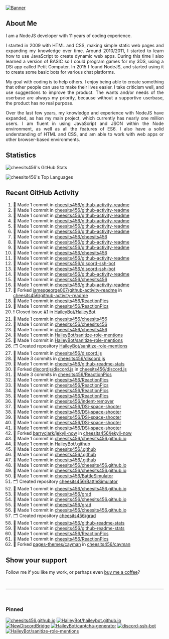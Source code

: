 [![Banner][banner-img]][banner-link]

## About Me

<p align="justify">I am a NodeJS developer with 11 years of coding experience.</p>

<p align="justify">I started in 2009 with HTML and CSS, making simple static web pages and expanding my knowledge over time. Around 2010/2011, I started to learn how to use JavaScript to create dynamic web apps. During this time I also learned a version of BASIC so I could program games for my 3DS, using a DSi app called Petit Computer. In 2015 I found NodeJS, and started using it to create some basic bots for various chat platforms.</p>

<p align="justify">My goal with coding is to help others. I enjoy being able to create something that other people can use to make their lives easier. I take criticism well, and use suggestions to improve the product. The wants and/or needs of the userbase are always my priority, because without a supportive userbase, the product has no real purpose.</p>

<p align="justify">Over the last few years, my knowledge and experience with NodeJS have expanded, as has my main project, which currently has nearly one million users. I am fluent in using JavaScript and JSON within the Node environment, as well as all the features of ES6. I also have a solid understanding of HTML and CSS, and am able to work with web apps or other browser-based environments.</p>

## Statistics

![cheesits456's GitHub Stats][github-stats-img]

![cheesits456's Top Languages][github-langs-img]

## Recent GitHub Activity

<!--START_SECTION:activity-->
1. 📝 Made 1 commit in [cheesits456/github-activity-readme](https://github.com//cheesits456/github-activity-readme)
2. 📝 Made 1 commit in [cheesits456/github-activity-readme](https://github.com//cheesits456/github-activity-readme)
3. 📝 Made 1 commit in [cheesits456/github-activity-readme](https://github.com//cheesits456/github-activity-readme)
4. 📝 Made 1 commit in [cheesits456/github-activity-readme](https://github.com//cheesits456/github-activity-readme)
5. 📝 Made 1 commit in [cheesits456/github-activity-readme](https://github.com//cheesits456/github-activity-readme)
6. 📝 Made 1 commit in [cheesits456/github-activity-readme](https://github.com//cheesits456/github-activity-readme)
7. 📝 Made 1 commit in [cheesits456/cheesits456](https://github.com//cheesits456/cheesits456)
8. 📝 Made 1 commit in [cheesits456/github-activity-readme](https://github.com//cheesits456/github-activity-readme)
9. 📝 Made 1 commit in [cheesits456/github-activity-readme](https://github.com//cheesits456/github-activity-readme)
10. 📝 Made 1 commit in [cheesits456/cheesits456](https://github.com//cheesits456/cheesits456)
11. 📝 Made 1 commit in [cheesits456/github-activity-readme](https://github.com//cheesits456/github-activity-readme)
12. 📝 Made 1 commit in [cheesits456/discord-ssh-bot](https://github.com//cheesits456/discord-ssh-bot)
13. 📝 Made 1 commit in [cheesits456/discord-ssh-bot](https://github.com//cheesits456/discord-ssh-bot)
14. 📝 Made 1 commit in [cheesits456/github-activity-readme](https://github.com//cheesits456/github-activity-readme)
15. 📝 Made 1 commit in [cheesits456/cheesits456](https://github.com//cheesits456/cheesits456)
16. 📝 Made 1 commit in [cheesits456/github-activity-readme](https://github.com//cheesits456/github-activity-readme)
17.  Forked [jamesgeorge007/github-activity-readme](https://github.com//jamesgeorge007/github-activity-readme) in [cheesits456/github-activity-readme](https://github.com//cheesits456/github-activity-readme)
18. 📝 Made 1 commit in [cheesits456/ReactionPics](https://github.com//cheesits456/ReactionPics)
19. 📝 Made 1 commit in [cheesits456/ReactionPics](https://github.com//cheesits456/ReactionPics)
20. ❗️ Closed issue [#1](https://github.com//HaileyBot/HaileyBot/issues/1) in [HaileyBot/HaileyBot](https://github.com//HaileyBot/HaileyBot)
21. 📝 Made 1 commit in [cheesits456/cheesits456](https://github.com//cheesits456/cheesits456)
22. 📝 Made 1 commit in [cheesits456/cheesits456](https://github.com//cheesits456/cheesits456)
23. 📝 Made 1 commit in [cheesits456/cheesits456](https://github.com//cheesits456/cheesits456)
24. 📝 Made 1 commit in [HaileyBot/sanitize-role-mentions](https://github.com//HaileyBot/sanitize-role-mentions)
25. 📝 Made 1 commit in [HaileyBot/sanitize-role-mentions](https://github.com//HaileyBot/sanitize-role-mentions)
26. 🗂 Created repository [HaileyBot/sanitize-role-mentions](https://github.com//HaileyBot/sanitize-role-mentions)
27. 📝 Made 1 commit in [cheesits456/discord.js](https://github.com//cheesits456/discord.js)
28. 📝 Made 3 commits in [cheesits456/discord.js](https://github.com//cheesits456/discord.js)
29. 📝 Made 1 commit in [cheesits456/github-readme-stats](https://github.com//cheesits456/github-readme-stats)
30.  Forked [discordjs/discord.js](https://github.com//discordjs/discord.js) in [cheesits456/discord.js](https://github.com//cheesits456/discord.js)
31. 📝 Made 3 commits in [cheesits456/ReactionPics](https://github.com//cheesits456/ReactionPics)
32. 📝 Made 1 commit in [cheesits456/ReactionPics](https://github.com//cheesits456/ReactionPics)
33. 📝 Made 1 commit in [cheesits456/ReactionPics](https://github.com//cheesits456/ReactionPics)
34. 📝 Made 1 commit in [cheesits456/ReactionPics](https://github.com//cheesits456/ReactionPics)
35. 📝 Made 1 commit in [cheesits456/ReactionPics](https://github.com//cheesits456/ReactionPics)
36. 📝 Made 1 commit in [cheesits456/indent-remover](https://github.com//cheesits456/indent-remover)
37. 📝 Made 1 commit in [cheesits456/DSi-space-shooter](https://github.com//cheesits456/DSi-space-shooter)
38. 📝 Made 1 commit in [cheesits456/DSi-space-shooter](https://github.com//cheesits456/DSi-space-shooter)
39. 📝 Made 1 commit in [cheesits456/DSi-space-shooter](https://github.com//cheesits456/DSi-space-shooter)
40. 📝 Made 1 commit in [cheesits456/DSi-space-shooter](https://github.com//cheesits456/DSi-space-shooter)
41. 📝 Made 1 commit in [cheesits456/DSi-space-shooter](https://github.com//cheesits456/DSi-space-shooter)
42.  Forked [barryclark/jekyll-now](https://github.com//barryclark/jekyll-now) in [cheesits456/jekyll-now](https://github.com//cheesits456/jekyll-now)
43. 📝 Made 1 commit in [cheesits456/cheesits456.github.io](https://github.com//cheesits456/cheesits456.github.io)
44. 📝 Made 1 commit in [HaileyBot/.github](https://github.com//HaileyBot/.github)
45. 📝 Made 1 commit in [cheesits456/.github](https://github.com//cheesits456/.github)
46. 📝 Made 1 commit in [cheesits456/.github](https://github.com//cheesits456/.github)
47. 📝 Made 1 commit in [cheesits456/.github](https://github.com//cheesits456/.github)
48. 📝 Made 1 commit in [cheesits456/cheesits456.github.io](https://github.com//cheesits456/cheesits456.github.io)
49. 📝 Made 1 commit in [cheesits456/cheesits456.github.io](https://github.com//cheesits456/cheesits456.github.io)
50. 📝 Made 1 commit in [cheesits456/BattleSimulator](https://github.com//cheesits456/BattleSimulator)
51. 🗂 Created repository [cheesits456/BattleSimulator](https://github.com//cheesits456/BattleSimulator)
52. 📝 Made 1 commit in [cheesits456/cheesits456.github.io](https://github.com//cheesits456/cheesits456.github.io)
53. 📝 Made 1 commit in [cheesits456/grad](https://github.com//cheesits456/grad)
54. 📝 Made 1 commit in [cheesits456/cheesits456.github.io](https://github.com//cheesits456/cheesits456.github.io)
55. 📝 Made 1 commit in [cheesits456/grad](https://github.com//cheesits456/grad)
56. 📝 Made 1 commit in [cheesits456/cheesits456.github.io](https://github.com//cheesits456/cheesits456.github.io)
57. 🗂 Created repository [cheesits456/grad](https://github.com//cheesits456/grad)
58. 📝 Made 1 commit in [cheesits456/github-readme-stats](https://github.com//cheesits456/github-readme-stats)
59. 📝 Made 1 commit in [cheesits456/github-readme-stats](https://github.com//cheesits456/github-readme-stats)
60. 📝 Made 1 commit in [cheesits456/ReactionPics](https://github.com//cheesits456/ReactionPics)
61. 📝 Made 1 commit in [cheesits456/ReactionPics](https://github.com//cheesits456/ReactionPics)
62.  Forked [pages-themes/cayman](https://github.com//pages-themes/cayman) in [cheesits456/cayman](https://github.com//cheesits456/cayman)
<!--END_SECTION:activity-->

## Show your support

Follow me if you like my work, or perhaps even [buy me a coffee][donate]?

<br><hr><br>

### Pinned

[![cheesits456.github.io][pin1-img]][pin1-link]
[![HaileyBot/haileybot.github.io][pin2-img]][pin2-link]
[![NewDiscordBridge][pin3-img]][pin3-link]
[![HaileyBot/captcha-generator][pin4-img]][pin4-link]
[![discord-ssh-bot][pin5-img]][pin5-link]
[![HaileyBot/sanitize-role-mentions][pin6-img]][pin6-link]



<!-- Link anchors -->
[banner-img]: https://raw.githubusercontent.com/cheesits456/cheesits456/master/personal-banner.gif
[banner-link]: https://social.cheesits456.dev

[donate]: https://donate.haileybot.com

[website-img]: https://img.shields.io/badge/-Website-e722e7?style=for-the-badge
[website-link]: https://cheesits456.dev
[discord-img]: https://img.shields.io/badge/-Discord-e722e7?style=for-the-badge
[discord-link]: https://discord.gg/7QH4YeD
[email-img]: https://img.shields.io/badge/-E--Mail-e722e7?style=for-the-badge
[email-link]: mailto:quin@cheesits456.dev

[github-stats-img]: https://cheesits456-readme-stats.vercel.app/api?username=cheesits456&count_private=true&show_icons=true&include_all_commits=true
[github-langs-img]: https://cheesits456-readme-stats.vercel.app/api/top-langs?username=cheesits456&layout=compact&hide=smarty

[pin1-img]: https://cheesits456-readme-stats.vercel.app/api/pin/?username=cheesits456&repo=cheesits456.github.io
[pin1-link]: https://github.com/cheesits456/cheesits456.github.io
[pin2-img]: https://cheesits456-readme-stats.vercel.app/api/pin/?username=HaileyBot&repo=haileybot.github.io&show_owner=true
[pin2-link]: https://github.com/HaileyBot/haileybot.github.io
[pin3-img]: https://cheesits456-readme-stats.vercel.app/api/pin/?username=cheesits456&repo=NewDiscordBridge
[pin3-link]: https://github.com/cheesits456/NewDiscordBridge
[pin4-img]: https://cheesits456-readme-stats.vercel.app/api/pin/?username=HaileyBot&repo=captcha-generator&show_owner=true
[pin4-link]: https://github.com/HaileyBot/captcha-generator
[pin5-img]: https://cheesits456-readme-stats.vercel.app/api/pin/?username=cheesits456&repo=discord-ssh-bot
[pin5-link]: https://github.com/cheesits456/discord-ssh-bot
[pin6-img]: https://cheesits456-readme-stats.vercel.app/api/pin/?username=HaileyBot&repo=sanitize-role-mentions&show_owner=true
[pin6-link]: https://github.com/HaileyBot/sanitize-role-mentions
